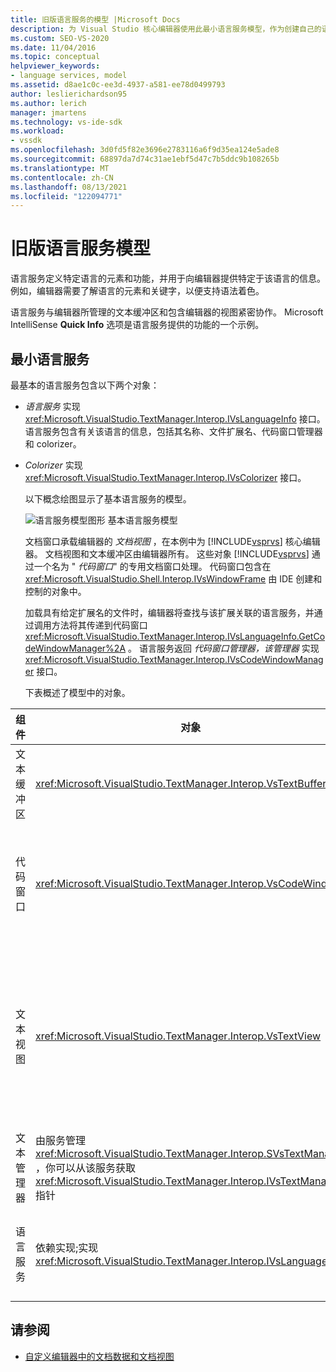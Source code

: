 ```yaml
---
title: 旧版语言服务的模型 |Microsoft Docs
description: 为 Visual Studio 核心编辑器使用此最小语言服务模型，作为创建自己的语言服务的指南。
ms.custom: SEO-VS-2020
ms.date: 11/04/2016
ms.topic: conceptual
helpviewer_keywords:
- language services, model
ms.assetid: d8ae1c0c-ee3d-4937-a581-ee78d0499793
author: leslierichardson95
ms.author: lerich
manager: jmartens
ms.technology: vs-ide-sdk
ms.workload:
- vssdk
ms.openlocfilehash: 3d0fd5f82e3696e2783116a6f9d35ea124e5ade8
ms.sourcegitcommit: 68897da7d74c31ae1ebf5d47c7b5ddc9b108265b
ms.translationtype: MT
ms.contentlocale: zh-CN
ms.lasthandoff: 08/13/2021
ms.locfileid: "122094771"
---
```

# <a name="model-of-a-legacy-language-service"></a>旧版语言服务模型
语言服务定义特定语言的元素和功能，并用于向编辑器提供特定于该语言的信息。 例如，编辑器需要了解语言的元素和关键字，以便支持语法着色。

 语言服务与编辑器所管理的文本缓冲区和包含编辑器的视图紧密协作。 Microsoft IntelliSense **Quick Info** 选项是语言服务提供的功能的一个示例。

## <a name="a-minimal-language-service"></a>最小语言服务
 最基本的语言服务包含以下两个对象：

- *语言服务* 实现 <xref:Microsoft.VisualStudio.TextManager.Interop.IVsLanguageInfo> 接口。 语言服务包含有关该语言的信息，包括其名称、文件扩展名、代码窗口管理器和 colorizer。

- *Colorizer* 实现 <xref:Microsoft.VisualStudio.TextManager.Interop.IVsColorizer> 接口。

  以下概念绘图显示了基本语言服务的模型。

  ![语言服务模型图形](../../extensibility/media/vslanguageservicemodel.gif "vsLanguageServiceModel") 基本语言服务模型

  文档窗口承载编辑器的 *文档视图* ，在本例中为 [!INCLUDE[vsprvs](../../code-quality/includes/vsprvs_md.md)] 核心编辑器。 文档视图和文本缓冲区由编辑器所有。 这些对象 [!INCLUDE[vsprvs](../../code-quality/includes/vsprvs_md.md)] 通过一个名为 " *代码窗口*" 的专用文档窗口处理。 代码窗口包含在 <xref:Microsoft.VisualStudio.Shell.Interop.IVsWindowFrame> 由 IDE 创建和控制的对象中。

  加载具有给定扩展名的文件时，编辑器将查找与该扩展关联的语言服务，并通过调用方法将其传递到代码窗口 <xref:Microsoft.VisualStudio.TextManager.Interop.IVsLanguageInfo.GetCodeWindowManager%2A> 。 语言服务返回 *代码窗口管理器，该管理器* 实现 <xref:Microsoft.VisualStudio.TextManager.Interop.IVsCodeWindowManager> 接口。

  下表概述了模型中的对象。

| 组件 | 对象 | 功能 |
|------------------| - | - |
| 文本缓冲区 | <xref:Microsoft.VisualStudio.TextManager.Interop.VsTextBuffer> | Unicode 读/写文本流。 文本可能会使用其他编码。 |
| 代码窗口 | <xref:Microsoft.VisualStudio.TextManager.Interop.VsCodeWindow> | 包含一个或多个文本视图的文档窗口。 当 [!INCLUDE[vsprvs](../../code-quality/includes/vsprvs_md.md)] 处于多文档界面 (MDI) 模式时，代码窗口是一个 mdi 子级。 |
| 文本视图 | <xref:Microsoft.VisualStudio.TextManager.Interop.VsTextView> | 允许用户使用键盘和鼠标导航并查看文本的窗口。 文本视图将作为编辑器显示给用户。 您可以在普通编辑器窗口、"输出" 窗口和 "即时" 窗口中使用文本视图。 此外，还可以在代码窗口中配置一个或多个文本视图。 |
| 文本管理器 | 由服务管理 <xref:Microsoft.VisualStudio.TextManager.Interop.SVsTextManager> ，你可以从该服务获取 <xref:Microsoft.VisualStudio.TextManager.Interop.IVsTextManager> 指针 | 维护前面介绍的所有组件共享的公共信息的组件。 |
| 语言服务 | 依赖实现;实现 <xref:Microsoft.VisualStudio.TextManager.Interop.IVsLanguageInfo> | 一个对象，该对象为编辑器提供特定于语言的信息，如语法突出显示、语句完成和大括号匹配。 |

## <a name="see-also"></a>请参阅
- [自定义编辑器中的文档数据和文档视图](../../extensibility/document-data-and-document-view-in-custom-editors.md)
